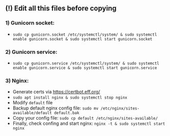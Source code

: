 ## (!) Edit all this files before copying
### 1) Gunicorn socket:
 * `sudo cp gunicorn.socket /etc/systemctl/system/ & sudo systemctl enable gunicorn.socket & sudo systemctl start gunicorn.socket`
### 2) Gunicorn service:
 * `sudo cp gunicorn.service /etc/systemctl/system/ & sudo systemctl enable gunicorn.service & sudo systemctl start gunicorn.service`
### 3) Nginx:
 * Generate certs via https://certbot.eff.org/
 * `sudo apt install nginx & sudo systemctl stop nginx`
 * Modify `default` file
 * Backup default nginx config file: `sudo mv /etc/nginx/sites-available/default default.bak`
 * Copy your config file: `sudo cp default /etc/nginx/sites-available/`
 * Finally, check confing and start nginx: `nginx -t & sudo systemctl start nginx`

